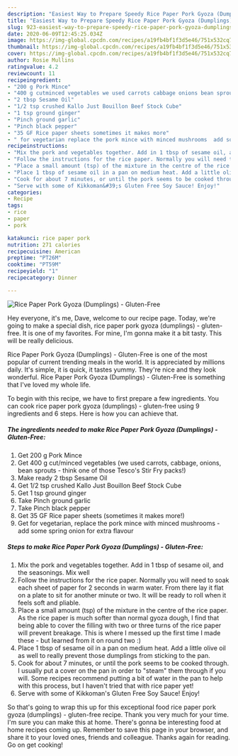 ```yaml
---
description: "Easiest Way to Prepare Speedy Rice Paper Pork Gyoza (Dumplings) - Gluten-Free"
title: "Easiest Way to Prepare Speedy Rice Paper Pork Gyoza (Dumplings) - Gluten-Free"
slug: 923-easiest-way-to-prepare-speedy-rice-paper-pork-gyoza-dumplings-gluten-free
date: 2020-06-09T12:45:25.034Z
image: https://img-global.cpcdn.com/recipes/a19fb4bf1f3d5e46/751x532cq70/rice-paper-pork-gyoza-dumplings-gluten-free-recipe-main-photo.jpg
thumbnail: https://img-global.cpcdn.com/recipes/a19fb4bf1f3d5e46/751x532cq70/rice-paper-pork-gyoza-dumplings-gluten-free-recipe-main-photo.jpg
cover: https://img-global.cpcdn.com/recipes/a19fb4bf1f3d5e46/751x532cq70/rice-paper-pork-gyoza-dumplings-gluten-free-recipe-main-photo.jpg
author: Rosie Mullins
ratingvalue: 4.2
reviewcount: 11
recipeingredient:
- "200 g Pork Mince"
- "400 g cutminced vegetables we used carrots cabbage onions bean sprouts  think one of those Tescos Stir Fry packs"
- "2 tbsp Sesame Oil"
- "1/2 tsp crushed Kallo Just Bouillon Beef Stock Cube"
- "1 tsp ground ginger"
- "Pinch ground garlic"
- "Pinch black pepper"
- "35 GF Rice paper sheets sometimes it makes more"
- " for vegetarian replace the pork mince with minced mushrooms  add some spring onion for extra flavour"
recipeinstructions:
- "Mix the pork and vegetables together. Add in 1 tbsp of sesame oil, and the seasonings. Mix well"
- "Follow the instructions for the rice paper. Normally you will need to soak each sheet of paper for 2 seconds in warm water. From there lay it flat on a plate to sit for another minute or two. It will be ready to roll when it feels soft and pliable."
- "Place a small amount (tsp) of the mixture in the centre of the rice paper. As the rice paper is much softer than normal gyoza dough, I find that being able to cover the filling with two or three turns of the rice paper will prevent breakage. This is where I messed up the first time I made these - but learned from it on round two :)"
- "Place 1 tbsp of sesame oil in a pan on medium heat. Add a little olive oil as well to really prevent those dumplings from sticking to the pan."
- "Cook for about 7 minutes, or until the pork seems to be cooked through. I usually put a cover on the pan in order to &#34;steam&#34; them through if you will. Some recipes recommend putting a bit of water in the pan to help with this process, but I haven&#39;t tried that with rice paper yet!"
- "Serve with some of Kikkoman&#39;s Gluten Free Soy Sauce! Enjoy!"
categories:
- Recipe
tags:
- rice
- paper
- pork

katakunci: rice paper pork 
nutrition: 271 calories
recipecuisine: American
preptime: "PT26M"
cooktime: "PT59M"
recipeyield: "1"
recipecategory: Dinner

---
```



![Rice Paper Pork Gyoza (Dumplings) - Gluten-Free](https://img-global.cpcdn.com/recipes/a19fb4bf1f3d5e46/751x532cq70/rice-paper-pork-gyoza-dumplings-gluten-free-recipe-main-photo.jpg)

Hey everyone, it's me, Dave, welcome to our recipe page. Today, we're going to make a special dish, rice paper pork gyoza (dumplings) - gluten-free. It is one of my favorites. For mine, I'm gonna make it a bit tasty. This will be really delicious.



Rice Paper Pork Gyoza (Dumplings) - Gluten-Free is one of the most popular of current trending meals in the world. It is appreciated by millions daily. It's simple, it is quick, it tastes yummy. They're nice and they look wonderful. Rice Paper Pork Gyoza (Dumplings) - Gluten-Free is something that I've loved my whole life.


To begin with this recipe, we have to first prepare a few ingredients. You can cook rice paper pork gyoza (dumplings) - gluten-free using 9 ingredients and 6 steps. Here is how you can achieve that.

<!--inarticleads1-->

##### The ingredients needed to make Rice Paper Pork Gyoza (Dumplings) - Gluten-Free:

1. Get 200 g Pork Mince
1. Get 400 g cut/minced vegetables (we used carrots, cabbage, onions, bean sprouts - think one of those Tesco&#39;s Stir Fry packs!)
1. Make ready 2 tbsp Sesame Oil
1. Get 1/2 tsp crushed Kallo Just Bouillon Beef Stock Cube
1. Get 1 tsp ground ginger
1. Take Pinch ground garlic
1. Take Pinch black pepper
1. Get 35 GF Rice paper sheets (sometimes it makes more!)
1. Get  for vegetarian, replace the pork mince with minced mushrooms - add some spring onion for extra flavour




<!--inarticleads2-->

##### Steps to make Rice Paper Pork Gyoza (Dumplings) - Gluten-Free:

1. Mix the pork and vegetables together. Add in 1 tbsp of sesame oil, and the seasonings. Mix well
1. Follow the instructions for the rice paper. Normally you will need to soak each sheet of paper for 2 seconds in warm water. From there lay it flat on a plate to sit for another minute or two. It will be ready to roll when it feels soft and pliable.
1. Place a small amount (tsp) of the mixture in the centre of the rice paper. As the rice paper is much softer than normal gyoza dough, I find that being able to cover the filling with two or three turns of the rice paper will prevent breakage. This is where I messed up the first time I made these - but learned from it on round two :)
1. Place 1 tbsp of sesame oil in a pan on medium heat. Add a little olive oil as well to really prevent those dumplings from sticking to the pan.
1. Cook for about 7 minutes, or until the pork seems to be cooked through. I usually put a cover on the pan in order to &#34;steam&#34; them through if you will. Some recipes recommend putting a bit of water in the pan to help with this process, but I haven&#39;t tried that with rice paper yet!
1. Serve with some of Kikkoman&#39;s Gluten Free Soy Sauce! Enjoy!




So that's going to wrap this up for this exceptional food rice paper pork gyoza (dumplings) - gluten-free recipe. Thank you very much for your time. I'm sure you can make this at home. There's gonna be interesting food at home recipes coming up. Remember to save this page in your browser, and share it to your loved ones, friends and colleague. Thanks again for reading. Go on get cooking!
